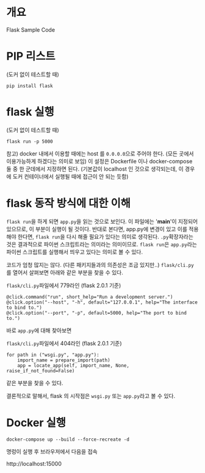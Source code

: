 # 개요
Flask Sample Code


# PIP 리스트
(도커 없이 테스트할 때)

`pip install flask`


# flask 실행
(도커 없이 테스트할 때)

`flask run -p 5000`



참고) docker 내에서 이용할 때에는 host 를 `0.0.0.0`으로 주어야 한다. (모든 곳에서 이용가능하게 하겠다는 의미로 보임)
이 설정은 Dockerfile 이나 docker-compose 둘 중 한 군데에서 지정하면 된다. (기본값이 localhost 인 것으로 생각되는데, 
이 경우에 도커 컨테이너에서 실행될 때에 접근이 안 되는 듯함)


# flask 동작 방식에 대한 이해
`flask run`을 하게 되면 `app.py`을 읽는 것으로 보인다. 이 파일에는 '__main__'이 지정되어 있으므로, 이 부분이 
실행이 될 것이다. 반대로 본다면, app.py에 변경이 있고 이를 적용해야 한다면, `flask run`을 다시 해줄 필요가 있다는 
의미로 생각된다. `.py`확장자라는 것은 결과적으로 파이썬 스크립트라는 의미라는 의미이므로. `flask run`은 `app.py`라는 
파이썬 스크립트를 실행해서 띄우고 있다는 의미로 볼 수 있다.

코드가 엄청 많지는 않다. (다른 패키지들과의 의존성은 조금 있지만..)
`flask/cli.py`를 열어서 살펴보면 아래와 같은 부분을 찾을 수 있다.

`flask/cli.py`파일에서 779라인 (flask 2.0.1 기준)
```
@click.command("run", short_help="Run a development server.")
@click.option("--host", "-h", default="127.0.0.1", help="The interface to bind to.")
@click.option("--port", "-p", default=5000, help="The port to bind to.")
```

바로 `app.py`에 대해 찾아보면

`flask/cli.py`파일에서 404라인 (flask 2.0.1 기준)
```
for path in ("wsgi.py", "app.py"):
    import_name = prepare_import(path)
    app = locate_app(self, import_name, None, raise_if_not_found=False)
```
같은 부분을 찾을 수 있다.

결론적으로 말해서, flask 의 시작점은 `wsgi.py` 또는 `app.py`라고 볼 수 있다.


# Docker 실행
`docker-compose up --build --force-recreate -d`

명렁이 실행 후 브라우저에서 다음을 접속

http://localhost:15000